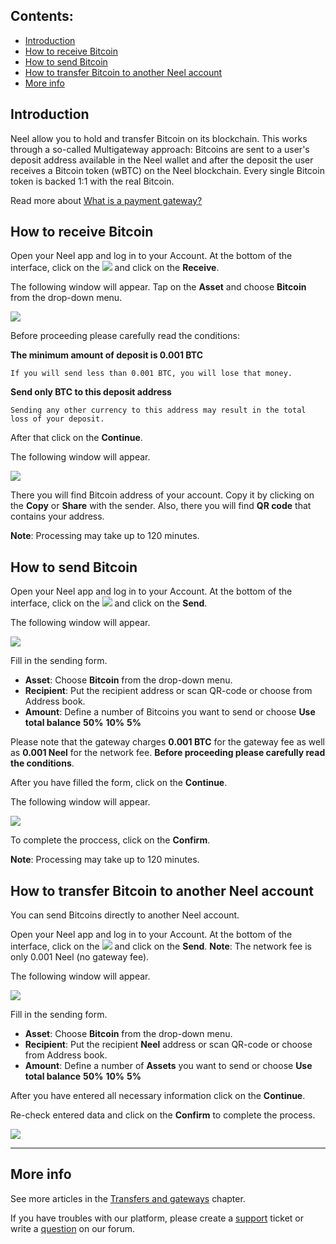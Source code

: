 ## **Contents**:

* [Introduction](#introduction)
* [How to receive Bitcoin](#how-to-receive-bitcoin)
* [How to send Bitcoin](#how-to-send-bitcoin)
* [How to transfer Bitcoin to another Neel account](#how-to-transfer-bitcoin-to-another-neel-account)
* [More info](#more-info)

## Introduction

Neel allow you to hold and transfer Bitcoin on its blockchain. This works through a so-called Multigateway approach: Bitcoins are sent to a user's deposit address available in the Neel wallet and after the deposit the user receives a Bitcoin token \(wBTC\) on the Neel blockchain. Every single Bitcoin token is backed 1:1 with the real Bitcoin.

Read more about [What is a payment gateway?](/neel-client/frequently-asked-questions-faq/transfers-and-gateways/payment-gateway.md)

## How to receive Bitcoin

Open your Neel app and log in to your Account.
At the bottom of the interface, click on the ![](/neel-client/mobile-apps/_assets/neel_transfers_ios_01.png) and click on the **Receive**.

The following window will appear. Tap on the **Asset** and choose **Bitcoin** from the drop-down menu.

![](/neel-client/mobile-apps/_assets/bitcoin_transfers_01.png)

Before proceeding please carefully read the conditions:

**The minimum amount of deposit is 0.001 BTC**
```
If you will send less than 0.001 BTC, you will lose that money.
```
**Send only BTC to this deposit address**
```
Sending any other currency to this address may result in the total loss of your deposit.
```

After that click on the **Continue**.

The following window will appear.

![](/neel-client/mobile-apps/_assets/bitcoin_transfers_02.png)

There you will find Bitcoin address of your account. Copy it by clicking on the **Copy** or **Share** with the sender. Also, there you will find **QR code** that contains your address.

**Note**: Processing may take up to 120 minutes.

## How to send Bitcoin

Open your Neel app and log in to your Account.
At the bottom of the interface, click on the ![](/neel-client/mobile-apps/_assets/neel_transfers_ios_01.png) and click on the **Send**.

The following window will appear.

![](/neel-client/mobile-apps/_assets/bitcoin_transfers_03.png)

Fill in the sending form.

* **Asset**: Choose **Bitcoin** from the drop-down menu.
* **Recipient**: Put the recipient address or scan QR-code or choose from Address book.
* **Amount**: Define a number of Bitcoins you want to send or choose **Use total balance** **50%** **10%** **5%**

Please note that the gateway charges **0.001 BTC** for the gateway fee as well as **0.001 Neel** for the network fee.
**Before proceeding please carefully read the conditions**.

After you have filled the form, click on the **Continue**.

The following window will appear.

![](/neel-client/mobile-apps/_assets/bitcoin_transfers_04.png)

To complete the proccess, click on the **Confirm**.

**Note**: Processing may take up to 120 minutes.

## How to transfer Bitcoin to another Neel account

You can send Bitcoins directly to another Neel account.

Open your Neel app and log in to your Account.
At the bottom of the interface, click on the ![](/neel-client/mobile-apps/_assets/neel_transfers_ios_01.png) and click on the **Send**.
**Note**: The network fee is only 0.001 Neel \(no gateway fee\).

The following window will appear.

![](/neel-client/mobile-apps/_assets/bitcoin_transfers_05.png)

Fill in the sending form.

* **Asset**: Choose **Bitcoin** from the drop-down menu.
* **Recipient**: Put the recipient **Neel** address or scan QR-code or choose from Address book.
* **Amount**: Define a number of **Assets** you want to send or choose **Use total balance** **50%** **10%** **5%**

After you have entered all necessary information click on the **Continue**.

Re-check entered data and click on the **Confirm** to complete the process.

![](/neel-client/mobile-apps/_assets/bitcoin_transfers_06.png)

___

## More info

See more articles in the [Transfers and gateways](/neel-client/mobile-apps/android/wallet-management.md) chapter.

If you have troubles with our platform, please create a [support](https://support.neelplatform.com/) ticket or write a [question](https://forum.neelplatform.com/) on our forum.
